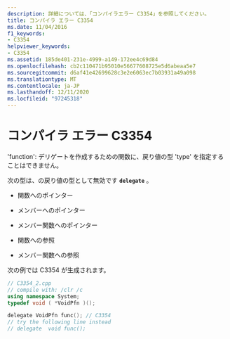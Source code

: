```yaml
---
description: 詳細については、「コンパイラエラー C3354」を参照してください。
title: コンパイラ エラー C3354
ms.date: 11/04/2016
f1_keywords:
- C3354
helpviewer_keywords:
- C3354
ms.assetid: 185de401-231e-4999-a149-172ee4c69d84
ms.openlocfilehash: cb2c110471b95010e56677608725e5d6abeaa5e7
ms.sourcegitcommit: d6af41e42699628c3e2e6063ec7b03931a49a098
ms.translationtype: MT
ms.contentlocale: ja-JP
ms.lasthandoff: 12/11/2020
ms.locfileid: "97245318"
---
```

# <a name="compiler-error-c3354"></a>コンパイラ エラー C3354

'function': デリゲートを作成するための関数に、戻り値の型 'type' を指定することはできません。

次の型は、の戻り値の型として無効です **`delegate`** 。

- 関数へのポインター

- メンバーへのポインター

- メンバー関数へのポインター

- 関数への参照

- メンバー関数への参照

次の例では C3354 が生成されます。

```cpp
// C3354_2.cpp
// compile with: /clr /c
using namespace System;
typedef void ( *VoidPfn )();

delegate VoidPfn func(); // C3354
// try the following line instead
// delegate  void func();
```
